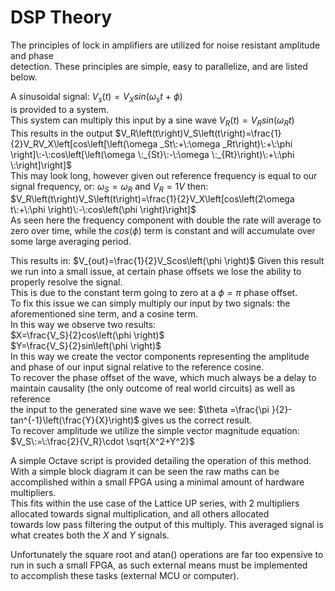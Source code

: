 # DSP Theory
The principles of lock in amplifiers are utilized for noise resistant amplitude and phase  
detection. These principles are simple, easy to parallelize, and are listed below.  
  
A sinusoidal signal:
$`V_s\left(t\right)=V_Xsin\left(\omega _st\:+\:\phi \right)`$  
is provided to a system.  
This system can multiply this input by a sine wave $`V_R\left(t\right)=V_Rsin\left(\omega _Rt\right)`$  
This results in the output $`V_R\left(t\right)V_S\left(t\right)=\frac{1}{2}V_RV_X\left[cos\left[\left(\omega _St\:+\:\omega _Rt\right)\:+\:\phi \right]\:-\:cos\left[\left(\omega \:_{St}\:-\:\omega \:_{Rt}\right)\:+\:\phi \:\right]\right]`$  
This may look long, however given out reference frequency is equal to our signal frequency, or: $`\omega _S=\omega _R`$  and $`V_R=1V`$ then:  
$`V_R\left(t\right)V_S\left(t\right)=\frac{1}{2}V_X\left[cos\left(2\omega t\:+\:\phi \right)\:-\:cos\left(\phi \right)\right]`$  
As seen here the frequency component with double the rate will average to zero over time, while the $`cos\left(\phi \right)`$ term is constant and will accumulate over some large averaging period.
  
This results in:
$`V_{out}=\frac{1}{2}V_Scos\left(\phi \right)`$
Given this result we run into a small issue, at certain phase offsets we lose the ability to properly resolve the signal.  
This is due to the constant term going to zero at a $`\phi =\pi `$ phase offset.  
To fix this issue we can simply multiply our input by two signals: the aforementioned sine term, and a cosine term.  
In this way we observe two results:  
$`X=\frac{V_S}{2}cos\left(\phi \right)`$  
$`Y=\frac{V_S}{2}sin\left(\phi \right)`$  
In this way we create the vector components representing the amplitude and phase of our input signal relative to the reference cosine.  
To recover the phase offset of the wave, which much always be a delay to maintain causality (the only outcome of real world circuits) as well as reference  
the input to the generated sine wave we see: $`\theta =\frac{\pi }{2}-tan^{-1}\left(\frac{Y}{X}\right)`$ gives us the correct result.  
To recover amplitude we utilize the simple vector magnitude equation: $`V_S\:=\:\frac{2}{V_R}\cdot \sqrt{X^2+Y^2}`$  
  
A simple Octave script is provided detailing the operation of this method.  
With a simple block diagram it can be seen the raw maths can be accomplished within a small FPGA using a minimal amount of hardware multipliers.  
This fits within the use case of the Lattice UP series, with 2 multipliers allocated towards signal multiplication, and all others allocated  
towards low pass filtering the output of this multiply. This averaged signal is what creates both the $`X`$ and $`Y`$ signals.  
  
Unfortunately the square root and atan() operations are far too expensive to run in such a small FPGA, as such external means must be implemented  
to accomplish these tasks (external MCU or computer).
